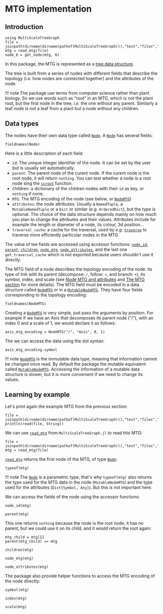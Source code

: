 # MTG implementation

## Introduction

```@setup usepkg
using MultiScaleTreeGraph
file = joinpath(dirname(dirname(pathof(MultiScaleTreeGraph))),"test","files","simple_plant.mtg")
mtg = read_mtg(file)
node_6 = get_node(mtg, 6)
```

In this package, the MTG is represented as a [tree data structure](https://en.wikipedia.org/wiki/Tree_%28data_structure%29).

The tree is built from a series of nodes with different fields that describe the topology (*i.e.* how nodes are connected together) and the attributes of the node.

!!! note
    The package use terms from computer science rather than plant biology. So we use words such as "root" in an MTG, which is not the plant root, but the first node in the tree, *i.e.* the one without any parent. Similarly a leaf node is not a leaf from a plant but a node without any children.

## Data types

The nodes have their own data type called [`Node`](@ref). A [`Node`](@ref) has several fields:

```@example usepkg
fieldnames(Node)
```

Here is a little description of each field:

- `id`: The unique integer identifier of the node. It can be set by the user but is usually set automatically.
- `parent`: The parent node of the curent node. If the curent node is the root node, it will return `nothing`. You can test whether a node is a root node sing the [`isroot`](@ref) function.
- children: a dictionary of the children nodes with their `id` as key, or `nothing` if none;
- `MTG`: The MTG encoding of the node (see below, or [`NodeMTG`](@ref))
- `attributes`: the node attributes. Usually a `NamedTuple`, a `MutableNamedTuple` or a `Dict` or similar (e.g. `OrderedDict`), but the type is optional. The choice of the data structure depends mainly on how much you plan to change the attributes and their values. Attributes include for example the length or diameter of a node, its colour, 3d position...
- `traversal_cache`: a cache for the traversal, used by *e.g.* [`traverse`](@ref) to traverse more efficiently particular nodes in the MTG

The value of tee fields are accessed using accessor functions: [`node_id`](@ref), [`parent`](@ref), [`children`](@ref), [`node_mtg`](@ref), [`node_attributes`](@ref), and the last one `get_traversal_cache` which is not exported because users shouldn't use it directly.

The MTG field of a node describes the topology encoding of the node: its type of link with its parent (decompose: `/`, follow: `<`, and branch: `+`), its symbol, index, and scale (see [Node MTG and attributes](@ref) and [The MTG section](@ref) for more details). The MTG field must be encoded in a data structure called [`NodeMTG`](@ref) or in a [`MutableNodeMTG`](@ref). They have four fields corresponding to the topology encoding:

```@example usepkg
fieldnames(NodeMTG)
```

Creating a [`NodeMTG`](@ref) is very simple, just pass the arguments by position. For example if we have an Axis that decomposes its parent node ("/"), with an index 0 and a scale of 1, we would declare it as follows:

```@example usepkg
axis_mtg_encoding = NodeMTG("/", "Axis", 0, 1)
```

The we can access the data using the dot syntax:

```@example usepkg
axis_mtg_encoding.symbol
```

!!! note
    [`NodeMTG`](@ref) is the immutable data type, meaning that information cannot be changed once read. By default the package the mutable equivalent called [`MutableNodeMTG`](@ref). Accessing the information of a mutable data structure is slower, but it is more convenient if we need to change its values.

## Learning by example

Let's print again the example MTG from the previous section:

```@example usepkg
file = joinpath(dirname(dirname(pathof(MultiScaleTreeGraph))),"test","files","simple_plant.mtg")
println(read(file, String))
```

We can use [`read_mtg`](@ref) from `MultiScaleTreeGraph.jl` to read this MTG:

```@example usepkg
file = joinpath(dirname(dirname(pathof(MultiScaleTreeGraph))),"test","files","simple_plant.mtg")
mtg = read_mtg(file)
```

[`read_mtg`](@ref) returns the first node of the MTG, of type [`Node`](@ref):

```@example usepkg
typeof(mtg)
```

!!! note
    The [`Node`](@ref) is a parametric type, that's why `typeof(mtg)` also returns the type used for the MTG data in the node (`MutableNodeMTG`) and the type used for the attributes (`Dict{Symbol, Any}`). But this is not important here.

We can access the fields of the node using the accessor functions:

```@example usepkg
node_id(mtg)
```

```@example usepkg
parent(mtg)
```

This one returns `nothing` because the node is the root node, it has no parent, but we could use it on its child, and it would return the root again:

```@example usepkg
mtg_child = mtg[1]
parent(mtg_child) == mtg
```

```@example usepkg
children(mtg)
```

```@example usepkg
node_mtg(mtg)
```

```@example usepkg
node_attributes(mtg)
```

The package also provide helper functions to access the MTG encoding of the node directly:

```@example usepkg
symbol(mtg)
```

```@example usepkg
index(mtg)
```

```@example usepkg
scale(mtg)
```